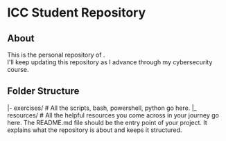 # ICC Student Repository
## About
This is the personal repository of <student-name>.  
I'll keep updating this repository as I advance through my cybersecurity course.
## Folder Structure
|- exercises/ # All the scripts, bash, powershell, python go here.
|_ resources/ # All the helpful resources you come across in your journey go here. 
The README.md file should be the entry point of your project. It explains what the repository is about and keeps it structured.
